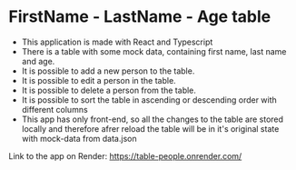 # FirstName - LastName - Age table

* This application is made with React and Typescript
* There is a table with some mock data, containing first name, last name and age.
* It is possible to add a new person to the table.
* It is possible to edit a person in the table.
* It is possible to delete a person from the table.
* It is possible to sort the table in ascending or descending order with different columns
* This app has only front-end, so all the changes to the table are stored locally and therefore afrer reload the table will be in it's original state with mock-data from data.json

Link to the app on Render: https://table-people.onrender.com/
